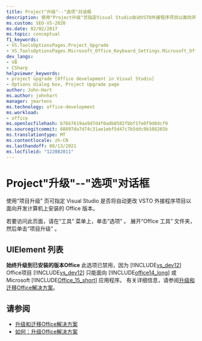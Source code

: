 ```yaml
---
title: Project"升级"--"选项"对话框
description: 使用"Project升级"页指定Visual Studio自动VSTO外接程序项目以面向开发计算机上Office版本。
ms.custom: SEO-VS-2020
ms.date: 02/02/2017
ms.topic: conceptual
f1_keywords:
- VS.ToolsOptionsPages.Project_Upgrade
- VS.ToolsOptionsPages.Microsoft_Office_Keyboard_Settings.Microsoft_Office_Upgrade
dev_langs:
- VB
- CSharp
helpviewer_keywords:
- project upgrade [Office development in Visual Studio]
- Options dialog box, Project Upgrade page
author: John-Hart
ms.author: johnhart
manager: jmartens
ms.technology: office-development
ms.workload:
- office
ms.openlocfilehash: b76b7619aa9d7d4f0adb8502fbbf1fe0f9d0dcf9
ms.sourcegitcommit: 68897da7d74c31ae1ebf5d47c7b5ddc9b108265b
ms.translationtype: MT
ms.contentlocale: zh-CN
ms.lasthandoff: 08/13/2021
ms.locfileid: "122082811"
---
```

# <a name="project-upgrade-options-dialog-box"></a>Project"升级"--"选项"对话框
  使用“项目升级”  页可指定 Visual Studio 是否将自动更改 VSTO 外接程序项目以面向开发计算机上安装的 Office 版本。

 若要访问此页面，请在“工具”  菜单上，单击“选项” 。 展开“Office 工具”  文件夹，然后单击“项目升级” 。

## <a name="uielement-list"></a>UIElement 列表
 **始终升级到已安装的版本Office** 此选项已禁用，因为 [!INCLUDE[vs_dev12](../vsto/includes/vs-dev12-md.md)] Office项目 [!INCLUDE[vs_dev12](../vsto/includes/vs-dev12-md.md)] 只能面向 [!INCLUDE[office14_long](../vsto/includes/office14-long-md.md)] 或 Microsoft [!INCLUDE[Office_15_short](../vsto/includes/office-15-short-md.md)] 应用程序。 有关详细信息，请参阅[升级和迁移Office解决方案](../vsto/upgrading-and-migrating-office-solutions.md)。

## <a name="see-also"></a>请参阅
- [升级和迁移Office解决方案](../vsto/upgrading-and-migrating-office-solutions.md)
- [如何：升级Office解决方案](/previous-versions/4bez6837(v=vs.140))